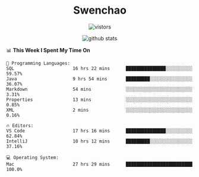 <h1 align="center">Swenchao</h3>

<p align="center">
  <img src="https://visitor-badge.glitch.me/badge?page_id=Swenchao" alt="vistors" />
</p>

<p align="center">
  <img src="https://github-readme-stats.vercel.app/api?username=Swenchao&count_private=true&show_icons=true&theme=vue-dark&hide_title=true" alt="github stats" />
</p>

<!--START_SECTION:waka-->
📊 **This Week I Spent My Time On** 

```text
💬 Programming Languages: 
SQL                      16 hrs 22 mins      ███████████████░░░░░░░░░░   59.57% 
Java                     9 hrs 54 mins       █████████░░░░░░░░░░░░░░░░   36.07% 
Markdown                 54 mins             ░░░░░░░░░░░░░░░░░░░░░░░░░   3.31% 
Properties               13 mins             ░░░░░░░░░░░░░░░░░░░░░░░░░   0.85% 
XML                      2 mins              ░░░░░░░░░░░░░░░░░░░░░░░░░   0.16%

🔥 Editors: 
VS Code                  17 hrs 16 mins      ███████████████░░░░░░░░░░   62.84% 
IntelliJ                 10 hrs 12 mins      █████████░░░░░░░░░░░░░░░░   37.16%

💻 Operating System: 
Mac                      27 hrs 29 mins      █████████████████████████   100.0%

```


<!--END_SECTION:waka-->
